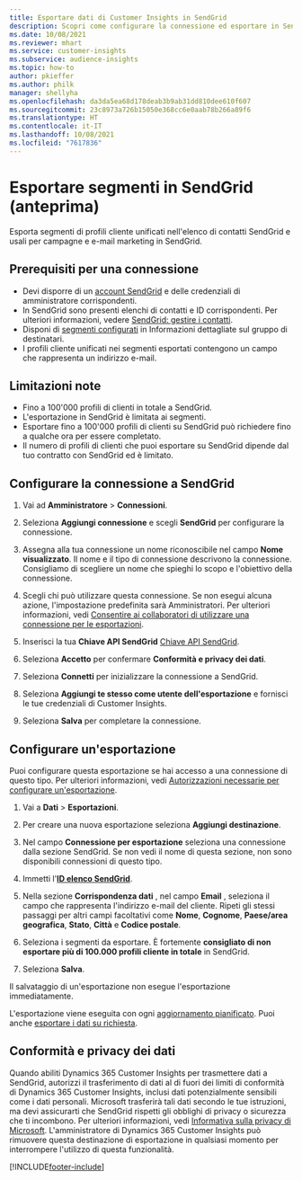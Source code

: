 ```yaml
---
title: Esportare dati di Customer Insights in SendGrid
description: Scopri come configurare la connessione ed esportare in SendGrid.
ms.date: 10/08/2021
ms.reviewer: mhart
ms.service: customer-insights
ms.subservice: audience-insights
ms.topic: how-to
author: pkieffer
ms.author: philk
manager: shellyha
ms.openlocfilehash: da3da5ea68d178deab3b9ab31dd810dee610f607
ms.sourcegitcommit: 23c8973a726b15050e368cc6e0aab78b266a89f6
ms.translationtype: HT
ms.contentlocale: it-IT
ms.lasthandoff: 10/08/2021
ms.locfileid: "7617836"
---
```

# <a name="export-segments-to-sendgrid-preview"></a>Esportare segmenti in SendGrid (anteprima)

Esporta segmenti di profili cliente unificati nell'elenco di contatti SendGrid e usali per campagne e e-mail marketing in SendGrid. 

## <a name="prerequisites-for-a-connection"></a>Prerequisiti per una connessione

-   Devi disporre di un [account SendGrid](https://sendgrid.com/) e delle credenziali di amministratore corrispondenti.
-   In SendGrid sono presenti elenchi di contatti e ID corrispondenti. Per ulteriori informazioni, vedere [SendGrid: gestire i contatti](https://sendgrid.com/docs/ui/managing-contacts/create-and-manage-contacts/#manage-contacts).
-   Disponi di [segmenti configurati](segments.md) in Informazioni dettagliate sul gruppo di destinatari.
-   I profili cliente unificati nei segmenti esportati contengono un campo che rappresenta un indirizzo e-mail.

## <a name="known-limitations"></a>Limitazioni note

- Fino a 100'000 profili di clienti in totale a SendGrid.
- L'esportazione in SendGrid è limitata ai segmenti.
- Esportare fino a 100'000 profili di clienti su SendGrid può richiedere fino a qualche ora per essere completato. 
- Il numero di profili di clienti che puoi esportare su SendGrid dipende dal tuo contratto con SendGrid ed è limitato.

## <a name="set-up-connection-to-sendgrid"></a>Configurare la connessione a SendGrid

1. Vai ad **Amministratore** > **Connessioni**.

1. Seleziona **Aggiungi connessione** e scegli **SendGrid** per configurare la connessione.

1. Assegna alla tua connessione un nome riconoscibile nel campo **Nome visualizzato**. Il nome e il tipo di connessione descrivono la connessione. Consigliamo di scegliere un nome che spieghi lo scopo e l'obiettivo della connessione.

1. Scegli chi può utilizzare questa connessione. Se non esegui alcuna azione, l'impostazione predefinita sarà Amministratori. Per ulteriori informazioni, vedi [Consentire ai collaboratori di utilizzare una connessione per le esportazioni](connections.md#allow-contributors-to-use-a-connection-for-exports).

1. Inserisci la tua **Chiave API SendGrid** [Chiave API SendGrid](https://sendgrid.com/docs/ui/account-and-settings/api-keys/).

1. Seleziona **Accetto** per confermare **Conformità e privacy dei dati**.

1. Seleziona **Connetti** per inizializzare la connessione a SendGrid.

1. Seleziona **Aggiungi te stesso come utente dell'esportazione** e fornisci le tue credenziali di Customer Insights.

1. Seleziona **Salva** per completare la connessione.

## <a name="configure-an-export"></a>Configurare un'esportazione

Puoi configurare questa esportazione se hai accesso a una connessione di questo tipo. Per ulteriori informazioni, vedi [Autorizzazioni necessarie per configurare un'esportazione](export-destinations.md#set-up-a-new-export).

1. Vai a **Dati** > **Esportazioni**.

1. Per creare una nuova esportazione seleziona **Aggiungi destinazione**.

1. Nel campo **Connessione per esportazione** seleziona una connessione dalla sezione SendGrid. Se non vedi il nome di questa sezione, non sono disponibili connessioni di questo tipo.

1. Immetti l'**[ID elenco SendGrid](https://sendgrid.com/docs/ui/managing-contacts/create-and-manage-contacts/#manage-contacts)**.

1. Nella sezione **Corrispondenza dati** , nel campo **Email** , seleziona il campo che rappresenta l'indirizzo e-mail del cliente. Ripeti gli stessi passaggi per altri campi facoltativi come **Nome**, **Cognome**, **Paese/area geografica**, **Stato**, **Città** e **Codice postale**.

1. Seleziona i segmenti da esportare. È fortemente **consigliato di non esportare più di 100.000 profili cliente in totale** in SendGrid. 

1. Seleziona **Salva**.

Il salvataggio di un'esportazione non esegue l'esportazione immediatamente.

L'esportazione viene eseguita con ogni [aggiornamento pianificato](system.md#schedule-tab). Puoi anche [esportare i dati su richiesta](export-destinations.md#run-exports-on-demand). 

## <a name="data-privacy-and-compliance"></a>Conformità e privacy dei dati

Quando abiliti Dynamics 365 Customer Insights per trasmettere dati a SendGrid, autorizzi il trasferimento di dati al di fuori dei limiti di conformità di Dynamics 365 Customer Insights, inclusi dati potenzialmente sensibili come i dati personali. Microsoft trasferirà tali dati secondo le tue istruzioni, ma devi assicurarti che SendGrid rispetti gli obblighi di privacy o sicurezza che ti incombono. Per ulteriori informazioni, vedi [Informativa sulla privacy di Microsoft](https://go.microsoft.com/fwlink/?linkid=396732).
L'amministratore di Dynamics 365 Customer Insights può rimuovere questa destinazione di esportazione in qualsiasi momento per interrompere l'utilizzo di questa funzionalità.


[!INCLUDE[footer-include](../includes/footer-banner.md)]
